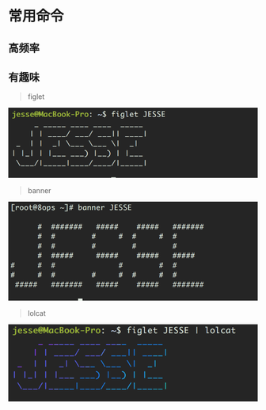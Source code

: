 # 常用命令

## 高频率



## 有趣味

> figlet

![](../images/shell/figlet.png)



> banner


![](../images/shell/banner.png)



> lolcat

![](../images/shell/lolcat.png)
